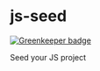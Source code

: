# js-seed

[![Greenkeeper badge](https://badges.greenkeeper.io/redgeoff/js-seed.svg)](https://greenkeeper.io/)

Seed your JS project
